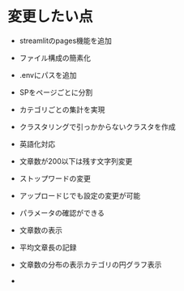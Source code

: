 # 変更したい点

- streamlitのpages機能を追加
- ファイル構成の簡素化
- .envにパスを追加
- SPをページごとに分割
- カテゴリごとの集計を実現
- クラスタリングで引っかからないクラスタを作成
- 英語化対応
- 文章数が200以下は残す文字列変更


- ストップワードの変更
- アップロードじでも設定の変更が可能
- パラメータの確認ができる
- 文章数の表示
- 平均文章長の記録
- 文章数の分布の表示カテゴリの円グラフ表示
- 